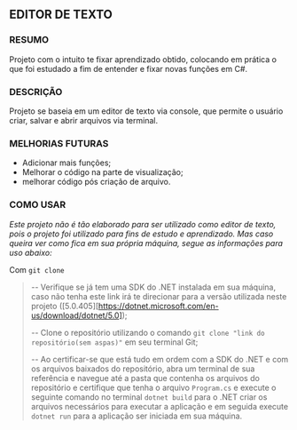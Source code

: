## EDITOR DE TEXTO

### RESUMO

Projeto com o intuito te fixar aprendizado obtido, colocando em prática o que foi estudado a fim de entender e fixar novas funções em C#.

### DESCRIÇÃO

Projeto se baseia em um editor de texto via console, que permite o usuário criar, salvar e abrir arquivos via terminal. 

### MELHORIAS FUTURAS

* Adicionar mais funções;
* Melhorar o código na parte de visualização;
* melhorar código pós criação de arquivo.

### COMO USAR

*Este projeto não é tão elaborado para ser utilizado como editor de texto, pois o projeto foi utilizado para fins de estudo e aprendizado. Mas caso queira ver como fica em sua própria máquina, segue as informações para uso abaixo:*

Com ```git clone```

> -- Verifique se já tem uma SDK do .NET instalada em sua máquina, caso não tenha este link irá te direcionar para a versão utilizada neste projeto ([5.0.405][https://dotnet.microsoft.com/en-us/download/dotnet/5.0]);
>
> -- Clone o repositório utilizando o comando ```git clone "link do repositório(sem aspas)"``` em seu terminal Git;
>
> -- Ao certificar-se que está tudo em ordem com a SDK do .NET e com os arquivos baixados do repositório, abra um terminal de sua referência e navegue até a pasta que contenha os arquivos do repositório e certifique que tenha o arquivo ```Program.cs``` e execute o seguinte comando no terminal ```dotnet build``` para o .NET criar os arquivos necessários para executar a aplicação e em seguida execute ```dotnet run``` para a aplicação ser iniciada em sua máquina.
